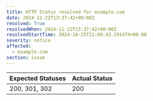 ```yaml
---
title: HTTP Status resolved for example.com
date: 2024-11-22T13:37:42+00:00Z
resolved: True
resolvedWhen: 2024-11-22T13:37:42+00:00Z
resolvedStartTime: 2024-10-25T21:09:43.191474+00:00
severity: notice
affected:
  - example.com
section: issue
---
```


| Expected Statuses | Actual Status  |
|-------------------|----------------|
| 200, 301, 302 | 200 |
